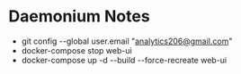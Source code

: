 # Daemonium Notes
- git config --global user.email "analytics206@gmail.com"
- docker-compose stop web-ui
- docker-compose up -d --build --force-recreate web-ui